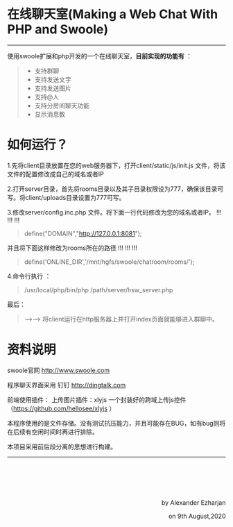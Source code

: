 # 在线聊天室(Making a Web Chat With PHP and Swoole)

------

使用swoole扩展和php开发的一个在线聊天室，**目前实现的功能有** ：

> * 支持群聊
> * 支持发送文字
> * 支持发送图片
> * 支持@人
> * 支持分房间聊天功能
> * 显示消息数

# 如何运行？

1.先将client目录放置在您的web服务器下，打开client/static/js/init.js 文件，将该文件的配置修改成自己的域名或者IP

2.打开server目录，首先将rooms目录以及其子目录权限设为777，确保该目录可写。将client/uploads目录设置为777可写。

3.修改server/config.inc.php 文件。将下面一行代码修改为您的域名或者IP。 !!!  !!! !!!

> define("DOMAIN","http://127.0.0.1:8081");

并且将下面这样修改为rooms所在的路径   !!!  !!! !!!

> define('ONLINE_DIR','/mnt/hgfs/swoole/chatroom/rooms/');

4.命令行执行 ：
> /usr/local/php/bin/php /path/server/hsw_server.php 
 
 
 
 最后：
 >-->--> 将client运行在http服务器上并打开index页面就能够进入群聊中。


# 资料说明
swoole官网 http://www.swoole.com

程序聊天界面采用 钉钉 http://dingtalk.com 

前端使用插件：
上传图片插件：xlyjs 一个封装好的跨域上传js控件（https://github.com/hellosee/xlyjs ）

本程序使用的是文件存储。没有测试抗压能力，并且可能存在BUG，如有bug则将在后续有空闲时间时再进行排除。


本项目采用前后段分离的思想进行构建。




---
<br><br><br><br>

<p align="right">by Alexander Ezharjan</p>
<p align="right">on 9th August,2020</p>
